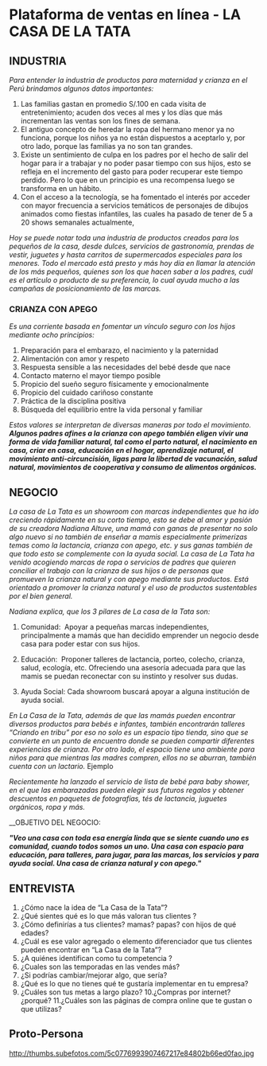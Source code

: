# Plataforma de ventas en línea - LA CASA DE LA TATA

## INDUSTRIA

*Para entender la industria de productos para maternidad y crianza en el Perú brindamos algunos datos importantes:*

1. Las familias gastan en promedio S/.100 en cada visita de entretenimiento; acuden dos veces al mes y los días que más incrementan las ventas son los fines de semana.
2. El antiguo concepto de heredar la ropa del hermano menor ya no funciona, porque los niños ya no están dispuestos a aceptarlo y, por otro lado, porque las familias ya no son tan grandes.
3. Existe un sentimiento de culpa en los padres por el hecho de salir del hogar para ir a trabajar y no poder pasar tiempo con sus hijos, esto se refleja en el incremento del gasto para poder recuperar este tiempo perdido. Pero lo que en un principio es una recompensa luego se transforma en un hábito. 
4. Con el acceso a la tecnología, se ha fomentado el interés por acceder con mayor frecuencia a servicios temáticos de personajes de dibujos animados como fiestas infantiles, las cuales ha pasado de tener de 5 a 20 shows semanales actualmente,

*Hoy se puede notar toda una industria de productos creados para los pequeños de la casa, desde dulces, servicios de gastronomía, prendas de vestir, juguetes y hasta carritos de supermercados especiales para los menores. Todo el mercado está presto y más hoy día en llamar la atención de los más pequeños, quienes son los que hacen saber a los padres, cuál es el artículo o producto de su preferencia, lo cual ayuda mucho a las campañas de posicionamiento de las marcas.*

### CRIANZA CON APEGO

*Es una corriente basada en fomentar un vínculo seguro con los hijos mediante ocho principios:*

1. Preparación para el embarazo, el nacimiento y la paternidad
2. Alimentación con amor y respeto
3. Respuesta sensible a las necesidades del bebé desde que nace
4. Contacto materno el mayor tiempo posible
5. Propicio del sueño seguro físicamente y emocionalmente
6. Propicio del cuidado cariñoso constante
7. Práctica de la disciplina positiva
8. Búsqueda del equilibrio entre la vida personal y familiar

*Estos valores se interpretan de diversas maneras por todo el movimiento.* ***Algunos padres afines a la crianza con apego también eligen vivir una forma de vida familiar natural, tal como el parto natural, el nacimiento en casa, criar en casa, educación en el hogar, aprendizaje natural, el movimiento anti-circuncisión, ligas para la libertad de vacunación, salud natural, movimientos de cooperativa y consumo de alimentos orgánicos.***

## NEGOCIO

*La casa de La Tata es un showroom con marcas independientes que ha ido creciendo rápidamente en su corto tiempo, esto se debe al amor y pasión de su creadora Nadiana Altuve, una mamá con ganas de presentar no solo algo nuevo si no también de enseñar a mamis especialmente primerizas temas como la lactancia, crianza con apego, etc. y sus ganas también de que todo esto se complemente con la ayuda social.*
*La casa de La Tata ha venido acogiendo marcas de ropa o servicios de padres que quieren conciliar el trabajo con la crianza de sus hijos o de personas que promueven la crianza natural y con apego mediante sus productos. Está orientado a promover la crianza natural y el uso de productos sustentables por el bien general.*

*Nadiana explica, que los 3 pilares de La casa de la Tata son:*

1. Comunidad:  Apoyar a pequeñas marcas independientes, principalmente a mamás que han decidido emprender un negocio desde casa para poder estar con sus hijos.

2. Educación:  Proponer talleres de lactancia, porteo, colecho, crianza, salud, ecología, etc. Ofreciendo una asesoría adecuada para que las mamis se puedan reconectar con su instinto y resolver sus dudas.

3. Ayuda Social: Cada showroom buscará apoyar a alguna institución de ayuda social.

*En La Casa de la Tata, además de que las mamás pueden encontrar diversos productos para bebés e infantes, también encontrarán talleres “Criando en tribu” por eso no solo es un espacio tipo tienda, sino que se convierte en un punto de encuentro donde se pueden compartir diferentes experiencias de crianza. Por otro lado, el espacio tiene una ambiente para niños para que mientras las madres compren, ellos no se aburran, también cuenta con un lactario.* Ejemplo

*Recientemente ha lanzado el servicio de lista de bebé para baby shower, en el que las embarazadas pueden elegir sus futuros regalos y obtener descuentos en paquetes de fotografías, tés de lactancia, juguetes orgánicos, ropa y más.* 

__OBJETIVO DEL NEGOCIO:

***"Veo una casa con toda esa energía linda que se siente cuando uno es comunidad, cuando todos somos un uno. Una casa con espacio para educación, para talleres, para jugar, para las marcas, los servicios y para ayuda social. Una casa de crianza natural y con apego."***


## ENTREVISTA

1. ¿Cómo nace la idea de “La Casa de la Tata”?
2. ¿Qué sientes qué es lo que más valoran tus clientes ?
3. ¿Cómo definirías a tus clientes? mamas? papas? con hijos de qué edades?
4. ¿Cuál es ese valor agregado o elemento diferenciador que tus clientes pueden encontrar en “La Casa de la Tata”?
5. ¿A quiénes identifican como tu competencia ?
6. ¿Cuales son las temporadas en las vendes más?
7. ¿Si podrías cambiar/mejorar algo, que sería?
8. ¿Qué es lo que no tienes qué te gustaría implementar en tu empresa?
9. ¿Cuáles son tus metas a largo plazo?
10.¿Compras por internet? ¿porqué?
11.¿Cuáles son las páginas de compra online que te gustan o que utilizas?

## Proto-Persona
<http://thumbs.subefotos.com/5c0776993907467217e84802b66ed0fao.jpg>

